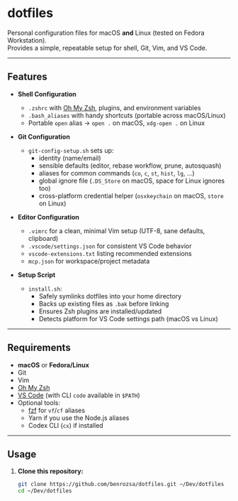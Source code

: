 # dotfiles

Personal configuration files for macOS **and** Linux (tested on Fedora Workstation).  
Provides a simple, repeatable setup for shell, Git, Vim, and VS Code.

---

## Features

- **Shell Configuration**
  - `.zshrc` with [Oh My Zsh](https://ohmyz.sh/), plugins, and environment variables
  - `.bash_aliases` with handy shortcuts (portable across macOS/Linux)
  - Portable `open` alias → `open .` on macOS, `xdg-open .` on Linux

- **Git Configuration**
  - `git-config-setup.sh` sets up:
    - identity (name/email)
    - sensible defaults (editor, rebase workflow, prune, autosquash)
    - aliases for common commands (`co`, `c`, `st`, `hist`, `lg`, …)
    - global ignore file (`.DS_Store` on macOS, space for Linux ignores too)
    - cross-platform credential helper (`osxkeychain` on macOS, `store` on Linux)

- **Editor Configuration**
  - `.vimrc` for a clean, minimal Vim setup (UTF-8, sane defaults, clipboard)
  - `.vscode/settings.json` for consistent VS Code behavior
  - `vscode-extensions.txt` listing recommended extensions
  - `mcp.json` for workspace/project metadata

- **Setup Script**
  - `install.sh`:
    - Safely symlinks dotfiles into your home directory
    - Backs up existing files as `.bak` before linking
    - Ensures Zsh plugins are installed/updated
    - Detects platform for VS Code settings path (macOS vs Linux)

---

## Requirements

- **macOS** or **Fedora/Linux**
- Git
- Vim
- [Oh My Zsh](https://ohmyz.sh/)
- [VS Code](https://code.visualstudio.com/) (with CLI `code` available in `$PATH`)
- Optional tools:
  - [fzf](https://github.com/junegunn/fzf) for `vf`/`cf` aliases
  - Yarn if you use the Node.js aliases
  - Codex CLI (`cx`) if installed

---

## Usage

1. **Clone this repository:**

   ```sh
   git clone https://github.com/benrozsa/dotfiles.git ~/Dev/dotfiles
   cd ~/Dev/dotfiles
